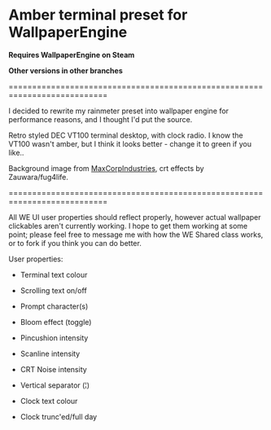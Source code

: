 # Amber terminal preset for WallpaperEngine

**Requires WallpaperEngine on Steam**

**Other versions in other branches**

===========================================================================

I decided to rewrite my rainmeter preset into wallpaper engine for performance reasons, and I thought I'd put the source.

Retro styled DEC VT100 terminal desktop, with clock radio. I know the VT100 wasn't amber, but I think it looks better - change it to green if you like..

Background image from [MaxCorpIndustries](https://www.deviantart.com/maxcorpindustries/art/Vintage-Terminal-1-0-for-rainmeter-831562992), crt effects by Zauwara/fug4life.

===========================================================================

All WE UI user properties should reflect properly, however actual wallpaper clickables aren't currently working. I hope to get them working at some point; please feel free to message me with how the WE Shared class works, or to fork if you think you can do better.

User properties:
    
* Terminal text colour

* Scrolling text on/off
    
* Prompt character(s)
    
* Bloom effect (toggle)
    
* Pincushion intensity
    
* Scanline intensity
    
* CRT Noise intensity
    
* Vertical separator (¦)
    
* Clock text colour
    
* Clock trunc'ed/full day

